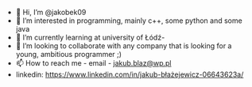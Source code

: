 - 👋 Hi, I’m @jakobek09
- 👀 I’m interested in programming, mainly c++, some python and some java
- 🌱 I’m currently learning at university of Łódź-
- 💞️ I’m looking to collaborate with any company that is looking for a young, ambitious programmer ;)
- 📫 How to reach me - email - jakub.blaz@wp.pl 
- linkedin: https://www.linkedin.com/in/jakub-błażejewicz-06643623a/


